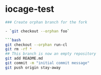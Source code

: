 # iocage-test

```bash
### Create orphan branch for the fork

- `git checkout --orphan foo`

```bash
git checkout --orphan run-cl
git rm -rf *
## This branch is now an empty repository
git add README.md
git commit -m "initial commit message"
git push origin stay-away
```